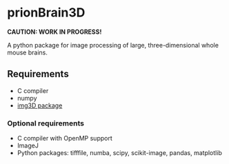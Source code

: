 # prionBrain3D

**CAUTION: WORK IN PROGRESS!**

A python package for image processing of large, three-dimensional whole mouse brains.



## Requirements

* C compiler
* numpy
* [img3D package](https://github.com/aecon/img3D)

### Optional requirements

* C compiler with OpenMP support
* ImageJ
* Python packages: tifffile, numba, scipy, scikit-image, pandas, matplotlib
